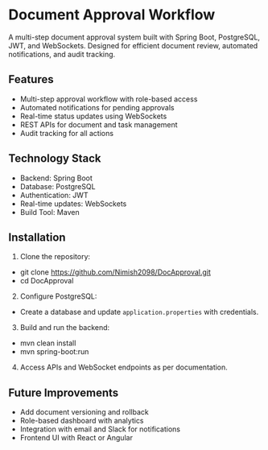 # Document Approval Workflow

A multi-step document approval system built with Spring Boot, PostgreSQL, JWT, and WebSockets. Designed for efficient document review, automated notifications, and audit tracking.

## Features

- Multi-step approval workflow with role-based access
- Automated notifications for pending approvals
- Real-time status updates using WebSockets
- REST APIs for document and task management
- Audit tracking for all actions

## Technology Stack

- Backend: Spring Boot
- Database: PostgreSQL
- Authentication: JWT
- Real-time updates: WebSockets
- Build Tool: Maven

## Installation

1. Clone the repository:
- git clone https://github.com/Nimish2098/DocApproval.git
- cd DocApproval



2. Configure PostgreSQL:
- Create a database and update `application.properties` with credentials.

3. Build and run the backend:
- mvn clean install
- mvn spring-boot:run

4. Access APIs and WebSocket endpoints as per documentation.

## Future Improvements

- Add document versioning and rollback
- Role-based dashboard with analytics
- Integration with email and Slack for notifications
- Frontend UI with React or Angular
